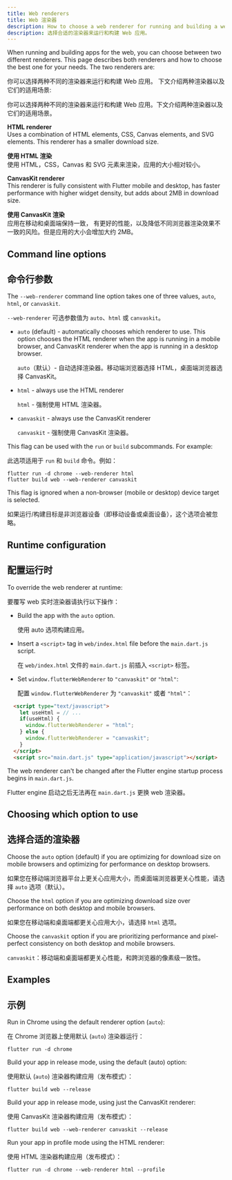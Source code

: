 ```yaml
---
title: Web renderers
title: Web 渲染器
description: How to choose a web renderer for running and building a web app.
description: 选择合适的渲染器来运行和构建 Web 应用。
---
```


When running and building apps for the web, you can choose between two different
renderers. This page describes both renderers and how to choose the best one for
your needs. The two renderers are:

你可以选择两种不同的渲染器来运行和构建 Web 应用。
下文介绍两种渲染器以及它们的适用场景:

你可以选择两种不同的渲染器来运行和构建 Web 应用。下文介绍两种渲染器以及它们的适用场景。

**HTML renderer**
<br> Uses a combination of HTML elements, CSS, Canvas elements, and SVG elements.
This renderer has a smaller download size.

**使用 HTML 渲染**
<br> 使用 HTML，CSS，Canvas 和 SVG 元素来渲染，应用的大小相对较小。

**CanvasKit renderer**
<br> This renderer is fully consistent with Flutter mobile and desktop, has
  faster performance with higher widget density, but adds about 2MB in
  download size.

**使用 CanvasKit 渲染**
<br> 应用在移动和桌面端保持一致，
有更好的性能，以及降低不同浏览器渲染效果不一致的风险。但是应用的大小会增加大约 2MB。
  
## Command line options

## 命令行参数

The `--web-renderer` command line option takes one of three values, `auto`,
`html`, or `canvaskit`.

`--web-renderer` 可选参数值为 `auto`、`html` 或 `canvaskit`。

* `auto` (default) - automatically chooses which renderer to use. This option
  chooses the HTML renderer when the app is running in a mobile browser, and
  CanvasKit renderer when the app is running in a desktop browser.
  
  `auto`（默认）- 自动选择渲染器。移动端浏览器选择 HTML，桌面端浏览器选择 CanvasKit。
  
* `html` - always use the HTML renderer

  `html` - 强制使用 HTML 渲染器。

* `canvaskit` - always use the CanvasKit renderer

  `canvaskit` - 强制使用 CanvasKit 渲染器。

This flag can be used with the `run` or `build` subcommands. For example:

此选项适用于 `run` 和 `build` 命令。例如：

```
flutter run -d chrome --web-renderer html
flutter build web --web-renderer canvaskit
```

This flag is ignored when a non-browser (mobile or desktop) device
target is selected.

如果运行/构建目标是非浏览器设备（即移动设备或桌面设备），这个选项会被忽略。

## Runtime configuration

## 配置运行时

To override the web renderer at runtime:

要覆写 web 实时渲染器请执行以下操作：

* Build the app with the `auto` option.

  使用 auto 选项构建应用。

* Insert a `<script>` tag  in `web/index.html` file before the `main.dart.js`
  script.
 
  在 `web/index.html` 文件的 `main.dart.js` 前插入 `<script>` 标签。

* Set `window.flutterWebRenderer` to `"canvaskit"` or `"html"`:

  配置 `window.flutterWebRenderer` 为 `"canvaskit"` 或者 `"html"`：

```html
  <script type="text/javascript">
    let useHtml = // ...
    if(useHtml) {
      window.flutterWebRenderer = "html";
    } else {
      window.flutterWebRenderer = "canvaskit";
    }
  </script>
  <script src="main.dart.js" type="application/javascript"></script>
```

The web renderer can't be changed after the Flutter engine startup process
begins in `main.dart.js`.

Flutter engine 启动之后无法再在 `main.dart.js` 更换 web 渲染器。

## Choosing which option to use

## 选择合适的渲染器

Choose the `auto` option (default) if you are optimizing for download size on
mobile browsers and optimizing for performance on desktop browsers.

如果您在移动端浏览器平台上更关心应用大小，而桌面端浏览器更关心性能，请选择 `auto` 选项（默认）。

Choose the `html` option if you are optimizing download size over performance on
both desktop and mobile browsers.

如果您在移动端和桌面端都更关心应用大小，请选择 `html` 选项。

Choose the `canvaskit` option if you are prioritizing performance and
pixel-perfect consistency on both desktop and mobile browsers.

`canvaskit`：移动端和桌面端都更关心性能，和跨浏览器的像素级一致性。

## Examples

## 示例

Run in Chrome using the default renderer option (`auto`):

在 Chrome 浏览器上使用默认 (`auto`) 渲染器运行：

```
flutter run -d chrome
```

Build your app in release mode, using the default (auto) option:

使用默认 (`auto`) 渲染器构建应用（发布模式）：

```
flutter build web --release
```

Build your app in release mode, using just the CanvasKit renderer:

使用 CanvasKit 渲染器构建应用（发布模式）：

```
flutter build web --web-renderer canvaskit --release
```

Run your app in profile mode using the HTML renderer:

使用 HTML 渲染器构建应用（发布模式）：

```
flutter run -d chrome --web-renderer html --profile
```

[file an issue]: {{site.repo.flutter}}/issues/new?title=[web]:+%3Cdescribe+issue+here%3E&labels=%E2%98%B8+platform-web&body=Describe+your+issue+and+include+the+command+you%27re+running,+flutter_web%20version,+browser+version
